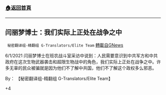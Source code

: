 ###  [:house:返回首頁](https://github.com/ourhimalayas/txt)
---

## 闫丽梦博士：我们实际上正处在战争之中
` 秘密翻译组-精翻组 G-Translators/Elite Team` [轉載自GNews](https://gnews.org/zh-hans/1291369/)

6/1/2021 闫丽梦博士在班农战斗室采访中说到：人民需要意识到中共军方和中共政府在这次生物武器袭击和超限生物战中的角色，我们实际上正处在战争之中。许多无辜的民众被骗就是因为他们不了解中共国，他们不了解这个政权多么邪恶。

By： 【秘密翻译组-精翻组 G-Translators/Elite Team】

+4
